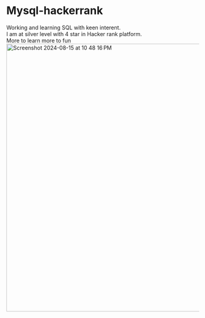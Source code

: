 # Mysql-hackerrank
Working and learning SQL with keen interent.<br>
I am at silver level with 4 star in Hacker rank platform.<br>
More to learn more to fun
<img width="702" alt="Screenshot 2024-08-15 at 10 48 16 PM" src="https://github.com/user-attachments/assets/fd06ece9-9510-475b-8004-8704d1b06319">
